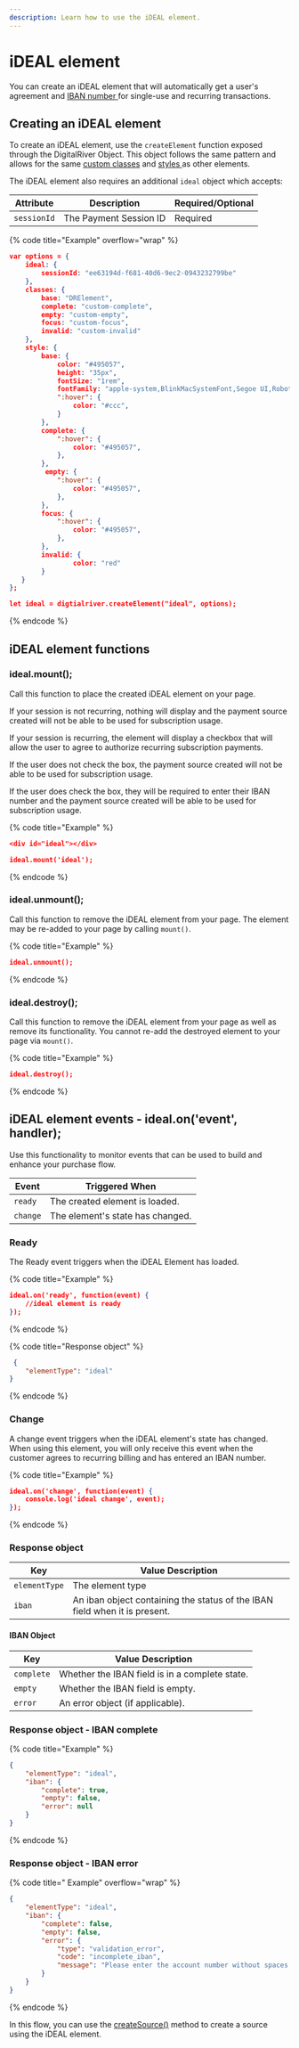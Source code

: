 ```yaml
---
description: Learn how to use the iDEAL element.
---
```


# iDEAL element

You can create an iDEAL element that will automatically get a user's agreement and [IBAN number ](iban-element.md#creating-an-iban-element)for single-use and recurring transactions.&#x20;

## Creating an iDEAL element

To create an iDEAL element, use the `createElement` function exposed through the DigitalRiver Object. This object follows the same pattern and allows for the same [custom classes](./#custom-classes) and [styles ](./#custom-styles)as other elements.

The iDEAL element also requires an additional `ideal` object which accepts:

| Attribute   | Description            | Required/Optional |
| ----------- | ---------------------- | ----------------- |
| `sessionId` | The Payment Session ID | Required          |

{% code title="Example" overflow="wrap" %}
```json
var options = {
	ideal: {
		sessionId: "ee63194d-f681-40d6-9ec2-0943232799be"
    },
    classes: {
        base: "DRElement",
        complete: "custom-complete",
        empty: "custom-empty",
        focus: "custom-focus",
        invalid: "custom-invalid"
    },
    style: {
        base: {
            color: "#495057",
            height: "35px",
            fontSize: "1rem",
            fontFamily: "apple-system,BlinkMacSystemFont,Segoe UI,Roboto,Helvetica Neue,Arial,sans-serif",
            ":hover": {
                color: "#ccc",
            }
        },
        complete: {
            ":hover": {
                color: "#495057",
            },
        },
         empty: {
            ":hover": {
                color: "#495057",
            },
        },
        focus: {
            ":hover": {
                color: "#495057",
            },
        },
        invalid: {
                color: "red"
        }
   }
};

let ideal = digtialriver.createElement("ideal", options);
```
{% endcode %}

## iDEAL element functions

### ideal.mount();

Call this function to place the created iDEAL element on your page.

If your session is not recurring, nothing will display and the payment source created will not be able to be used for subscription usage.

If your session is recurring, the element will display a checkbox that will allow the user to agree to authorize recurring subscription payments.

If the user does not check the box, the payment source created will not be able to be used for subscription usage.

If the user does check the box, they will be required to enter their IBAN number and the payment source created will be able to be used for subscription usage.

{% code title="Example" %}
```json
<div id="ideal"></div>

ideal.mount('ideal');
```
{% endcode %}

### ideal.unmount();

Call this function to remove the iDEAL element from your page. The element may be re-added to your page by calling `mount()`.

{% code title="Example" %}
```json
ideal.unmount();
```
{% endcode %}

### ideal.destroy();

Call this function to remove the iDEAL element from your page as well as remove its functionality. You cannot re-add the destroyed element to your page via `mount()`.

{% code title="Example" %}
```json
ideal.destroy();
```
{% endcode %}

## iDEAL element events - ideal.on('event', handler);

Use this functionality to monitor events that can be used to build and enhance your purchase flow.

| Event    | Triggered When                   |
| -------- | -------------------------------- |
| `ready`  | The created element is loaded.   |
| `change` | The element's state has changed. |

### Ready

The Ready event triggers when the iDEAL Element has loaded.

{% code title="Example" %}
```json
ideal.on('ready', function(event) {
    //ideal element is ready
});
```
{% endcode %}

{% code title="Response object" %}
```json
 {
    "elementType": "ideal"
}
```
{% endcode %}

### Change

A change event triggers when the iDEAL element's state has changed. When using this element, you will only receive this event when the customer agrees to recurring billing and has entered an IBAN number.

{% code title="Example" %}
```json
ideal.on('change', function(event) {
    console.log('ideal change', event);
});
```
{% endcode %}

### Response object

| Key           | Value Description                                                          |
| ------------- | -------------------------------------------------------------------------- |
| `elementType` | The element type                                                           |
| `iban`        | An iban object containing the status of the IBAN field when it is present. |

#### IBAN Object

| Key        | Value Description                              |
| ---------- | ---------------------------------------------- |
| `complete` | Whether the IBAN field is in a complete state. |
| `empty`    | Whether the IBAN field is empty.               |
| `error`    | An error object (if applicable).               |

### Response object - IBAN complete

{% code title="Example" %}
```json
{
    "elementType": "ideal",
    "iban": {
        "complete": true,
        "empty": false,
        "error": null
    }
}
```
{% endcode %}

### Response object - IBAN error

{% code title=" Example" overflow="wrap" %}
```json
{
    "elementType": "ideal",
    "iban": {
        "complete": false,
        "empty": false,
        "error": {
            "type": "validation_error",
            "code": "incomplete_iban",
            "message": "Please enter the account number without spaces or dashes."
        }
    }
}
```
{% endcode %}

In this flow, you can use the [createSource()](../digitalriver-object.md#createsource-element-sourcedata) method to create a source using the iDEAL element.
